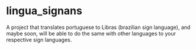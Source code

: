 # lingua_signans
A project that translates portuguese to Libras (brazilian sign language), and maybe soon, will be able to do the same with other languages to your respective sign languages. 
